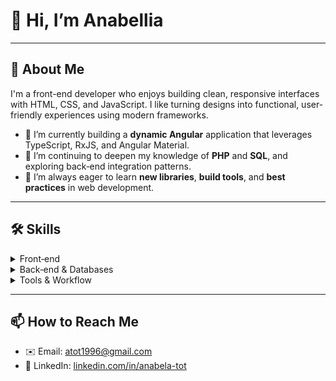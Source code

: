 # 👋 Hi, I’m Anabellia

---

## 🚀 About Me
I'm a front-end developer who enjoys building clean, responsive interfaces with HTML, CSS, and JavaScript. I like turning designs into functional, user-friendly experiences using modern frameworks.

- 🔭 I’m currently building a **dynamic Angular** application that leverages TypeScript, RxJS, and Angular Material.
- 🌱 I’m continuing to deepen my knowledge of **PHP** and **SQL**, and exploring back‑end integration patterns.
- 👀 I’m always eager to learn **new libraries**, **build tools**, and **best practices** in web development.

---

## 🛠️ Skills

<details>
<summary>Front‑end</summary>

- **HTML5** · **CSS3** · **Sass** · **JavaScript (ES6+)**  
- **TypeScript** · **Angular** · **React** · **Vue.js**  
- **Webpack** · **Rollup** · **Vite**  
- **Responsive Design** · **Flexbox** · **Grid** · **Accessibility**  
</details>

<details>
<summary>Back‑end & Databases</summary>

- **PHP** · **Node.js**
- **MySQL** ·  **MongoDB**  
- **RESTful APIs**
</details>

<details>
<summary>Tools & Workflow</summary>

- **Git** · **GitHub** · **GitLab** · **npm/yarn** · **Docker**  
- **ESLint** · **Prettier**  · **Stylelint**
- **VS Code** · **Chrome DevTools**  
</details>

---

## 📫 How to Reach Me

- ✉️ Email: [atot1996@gmail.com](mailto:atot1996@gmail.com)  
- 💼 LinkedIn: [linkedin.com/in/anabela-tot](https://linkedin.com/in/anabela-tot)  

